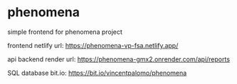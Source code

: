 # phenomena

simple frontend for phenomena project

frontend netlify url: https://phenomena-vp-fsa.netlify.app/

api backend render url: https://phenomena-gmx2.onrender.com/api/reports

SQL database bit.io: https://bit.io/vincentpalomo/phenomena
